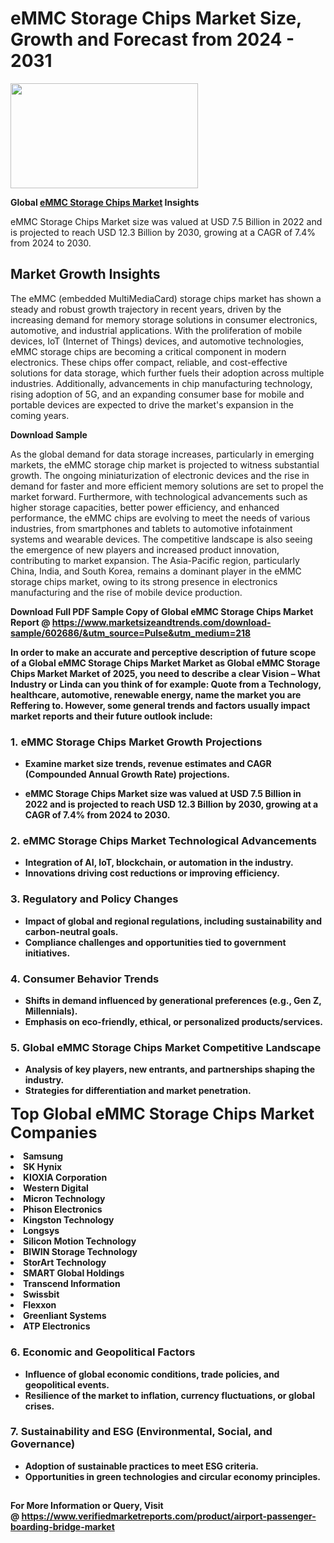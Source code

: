 <H1>eMMC Storage Chips Market Size, Growth and Forecast from 2024 - 2031</H1><img class="aligncenter size-medium wp-image-584254" src="https://thirdeyenews.in/wp-content/uploads/2024/09/Global-Market-Research-300x168.jpeg" alt="" width="300" height="168" /><p><strong>Global&nbsp;<a href="https://www.marketsizeandtrends.com/download-sample/602686/&amp;utm_source=Pulse&amp;utm_medium=218">eMMC Storage Chips Market</a> Insights</strong></p><p>eMMC Storage Chips Market size was valued at USD 7.5 Billion in 2022 and is projected to reach USD 12.3 Billion by 2030, growing at a CAGR of 7.4% from 2024 to 2030.</p><p><h2>Market Growth Insights</h2> <p>The eMMC (embedded MultiMediaCard) storage chips market has shown a steady and robust growth trajectory in recent years, driven by the increasing demand for memory storage solutions in consumer electronics, automotive, and industrial applications. With the proliferation of mobile devices, IoT (Internet of Things) devices, and automotive technologies, eMMC storage chips are becoming a critical component in modern electronics. These chips offer compact, reliable, and cost-effective solutions for data storage, which further fuels their adoption across multiple industries. Additionally, advancements in chip manufacturing technology, rising adoption of 5G, and an expanding consumer base for mobile and portable devices are expected to drive the market's expansion in the coming years.</p> <p><strong>Download Sample</strong></p> <p>As the global demand for data storage increases, particularly in emerging markets, the eMMC storage chip market is projected to witness substantial growth. The ongoing miniaturization of electronic devices and the rise in demand for faster and more efficient memory solutions are set to propel the market forward. Furthermore, with technological advancements such as higher storage capacities, better power efficiency, and enhanced performance, the eMMC chips are evolving to meet the needs of various industries, from smartphones and tablets to automotive infotainment systems and wearable devices. The competitive landscape is also seeing the emergence of new players and increased product innovation, contributing to market expansion. The Asia-Pacific region, particularly China, India, and South Korea, remains a dominant player in the eMMC storage chips market, owing to its strong presence in electronics manufacturing and the rise of mobile device production. <p><strong></p><p><span class=""><strong>Download Full PDF Sample Copy of Global eMMC Storage Chips Market Report</strong> @ <a href="https://www.marketsizeandtrends.com/download-sample/602686/&amp;utm_source=Pulse&amp;utm_medium=218" target="_blank">https://www.marketsizeandtrends.com/download-sample/602686/&amp;utm_source=Pulse&amp;utm_medium=218</a></span></p><p>In order to make an accurate and perceptive description of future scope of a Global&nbsp;eMMC Storage Chips Market Market as Global&nbsp;eMMC Storage Chips Market Market of 2025, you need to describe a clear Vision &ndash; What Industry or Linda can you think of for example: Quote from a Technology, healthcare, automotive, renewable energy, name the market you are Reffering to. However, some general trends and factors usually impact market reports and their future outlook include:</p><h3>1.&nbsp;<strong>eMMC Storage Chips Market Growth Projections</strong></h3><ul><li>Examine market size trends, revenue estimates and CAGR (Compounded Annual Growth Rate) projections.</li><li><p>eMMC Storage Chips Market size was valued at USD 7.5 Billion in 2022 and is projected to reach USD 12.3 Billion by 2030, growing at a CAGR of 7.4% from 2024 to 2030.</p></li></ul><h3>2.&nbsp;<strong>eMMC Storage Chips Market Technological Advancements</strong></h3><ul><li>Integration of AI, IoT, blockchain, or automation in the industry.</li><li>Innovations driving cost reductions or improving efficiency.</li></ul><h3>3.&nbsp;<strong>Regulatory and Policy Changes</strong></h3><ul><li>Impact of global and regional regulations, including sustainability and carbon-neutral goals.</li><li>Compliance challenges and opportunities tied to government initiatives.</li></ul><h3>4.&nbsp;<strong>Consumer Behavior Trends</strong></h3><ul><li>Shifts in demand influenced by generational preferences (e.g., Gen Z, Millennials).</li><li>Emphasis on eco-friendly, ethical, or personalized products/services.</li></ul><h3>5.&nbsp;<strong>Global eMMC Storage Chips Market Competitive Landscape</strong></h3><ul><li>Analysis of key players, new entrants, and partnerships shaping the industry.</li><li>Strategies for differentiation and market penetration.</li></ul><p data-pm-slice="1 1 []"><span style="color: inherit; font-family: inherit; font-size: 25px;">Top Global eMMC Storage Chips Market Companies</span></p><div class="" data-test-id=""><p><li>Samsung</li><li> SK Hynix</li><li> KIOXIA Corporation</li><li> Western Digital</li><li> Micron Technology</li><li> Phison Electronics</li><li> Kingston Technology</li><li> Longsys</li><li> Silicon Motion Technology</li><li> BIWIN Storage Technology</li><li> StorArt Technology</li><li> SMART Global Holdings</li><li> Transcend Information</li><li> Swissbit</li><li> Flexxon</li><li> Greenliant Systems</li><li> ATP Electronics</li></p></div><h3>6.&nbsp;<strong>Economic and Geopolitical Factors</strong></h3><ul><li>Influence of global economic conditions, trade policies, and geopolitical events.</li><li>Resilience of the market to inflation, currency fluctuations, or global crises.</li></ul><h3>7.&nbsp;<strong>Sustainability and ESG (Environmental, Social, and Governance)</strong></h3><ul><li>Adoption of sustainable practices to meet ESG criteria.</li><li>Opportunities in green technologies and circular economy principles.</li></ul><h2><strong style="font-size: 14px;">For More Information or Query, Visit @&nbsp;</strong><a style="background-color: #ffffff; font-size: 14px;" href="https://www.marketsizeandtrends.com/report/emmc-storage-chips-market/" target="_blank">https://www.verifiedmarketreports.com/product/airport-passenger-boarding-bridge-market</a></h2>
